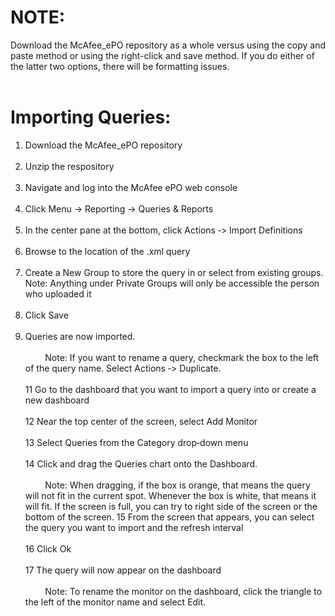 # NOTE:
Download the McAfee_ePO repository as a whole versus using the copy and paste method or using the right-click and save method. If you do either of the latter two options, there will be formatting issues. 
<br><br>

# Importing Queries:
1) Download the McAfee_ePO repository<br><br>
2) Unzip the respository<br><br>
3) Navigate and log into the McAfee ePO web console<br><br>
4) Click Menu -> Reporting -> Queries & Reports<br><br>
6) In the center pane at the bottom, click Actions ‐> Import Definitions<br><br>
7) Browse to the location of the .xml query<br><br>
8) Create a New Group to store the query in or select from existing groups. Note: Anything under Private Groups will only be accessible the person who uploaded it<br><br>
9) Click Save<br><br>
10) Queries are now imported.<br><br>
&#160;&#160;&#160;&#160;&#160;&#160;&#160;&#160;Note: If you want to rename a query, checkmark the box to the left of the query name. Select Actions ‐> Duplicate.<br><br>
11 Go to the dashboard that you want to import a query into or create a new dashboard<br><br>
12 Near the top center of the screen, select Add Monitor<br><br>
13 Select Queries from the Category drop‐down menu<br><br>
14 Click and drag the Queries chart onto the Dashboard. <br><br>
&#160;&#160;&#160;&#160;&#160;&#160;&#160;&#160;Note: When dragging, if the box is orange, that means the query will not fit in the current spot. Whenever the box is white, that means it will fit. If the screen is full, you can try to right side of the screen or the bottom of the screen.
15 From the screen that appears, you can select the query you want to import and the refresh interval<br><br>
16 Click Ok<br><br>
17 The query will now appear on the dashboard<br><br>
&#160;&#160;&#160;&#160;&#160;&#160;&#160;&#160;Note: To rename the monitor on the dashboard, click the triangle to the left of the monitor name and select Edit.
